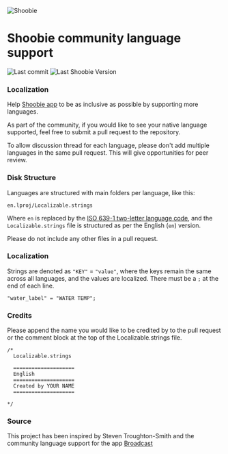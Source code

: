 ![Shoobie](https://repository-images.githubusercontent.com/267961442/68e5db5b-d7e5-4bd5-9e1d-fce69bca0515)

# Shoobie community language support

![Last commit](https://img.shields.io/github/last-commit/jeremieb/shoobie-localization)
![Last Shoobie Version](https://img.shields.io/github/v/release/jeremieb/shoobie-localization?include_prereleases)

### Localization

Help [Shoobie app](https://shoobie.app/) to be as inclusive as possible by supporting more languages.

As part of the community, if you would like to see your native language supported, feel free to submit a pull request to the repository.

To allow discussion thread for each language, please don't add multiple languages in the same pull request. This will give opportunities for peer review.

### Disk Structure
Languages are structured with main folders per language, like this:

`en.lproj/Localizable.strings`

Where `en` is replaced by the [ISO 639-1 two-letter language code](https://en.wikipedia.org/wiki/List_of_ISO_639-1_codes), and the `Localizable.strings` file is structured as per the English (`en`) version.

Please do not include any other files in a pull request.

### Localization

Strings are denoted as `"KEY"` = `"value"`, where the keys remain the same across all languages, and the values are localized. There must be a `;` at the end of each line.

`"water_label" = "WATER TEMP";`

### Credits

Please append the name you would like to be credited by to the pull request or the comment block at the top of the Localizable.strings file.

```
/* 
  Localizable.strings
  
  ====================
  English
  ====================
  Created by YOUR NAME
  ====================
  
*/
```

### Source

This project has been inspired by Steven Troughton-Smith and the community language support for the app [Broadcast](https://github.com/steventroughtonsmith/broadcasts-localization)
